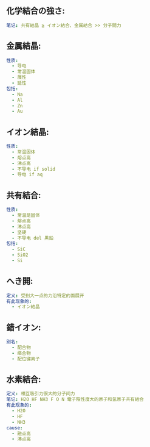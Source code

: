 ## 化学結合の強さ:

```yaml
笔记: 共有結晶 ≧ イオン結合、金属結合 >> 分子間力

```

## 金属結晶:

```yaml
性质:
  - 导电
  - 常温固体
  - 展性
  - 延性
包括:
  - Na
  - Al
  - Zn
  - Au

```

## イオン結晶:

```yaml
性质:
  - 常温固体
  - 熔点高
  - 沸点高
  - 不导电 if solid
  - 导电 if aq

```

## 共有結合:

```yaml
性质:
  - 常温是固体
  - 熔点高
  - 沸点高
  - 坚硬
  - 不导电 del 黒鉛
包括:
  - SiC
  - SiO2
  - Si

```

## へき開:

```yaml
定义: 受到大一点的力沿特定的面展开
有此现象的:
  - イオン結晶

```

## 錯イオン:

```yaml
别名:
  - 配合物
  - 络合物
  - 配位键离子

```

## 水素結合:

```yaml
定义: 相互吸引力很大的分子间力
笔记: H2O HF NH3 F O N 電子陰性度大的原子和氢原子共有結合
有此现象的:
  - H2O
  - HF
  - NH3
cause:
  - 融点高
  - 沸点高
```